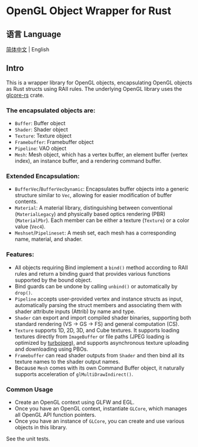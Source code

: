 # OpenGL Object Wrapper for Rust

## 语言 Language

[简体中文](Readme-CN.md) | English

## Intro

This is a wrapper library for OpenGL objects, encapsulating OpenGL objects as Rust structs using RAII rules. The underlying OpenGL library uses the [glcore-rs](https://crates.io/crates/glcore-rs) crate.

### The encapsulated objects are:
* `Buffer`: Buffer object
* `Shader`: Shader object
* `Texture`: Texture object
* `Framebuffer`: Framebuffer object
* `Pipeline`: VAO object
* `Mesh`: Mesh object, which has a vertex buffer, an element buffer (vertex index), an instance buffer, and a rendering command buffer.

### Extended Encapsulation:
* `BufferVec`/`BufferVecDynamic`: Encapsulates buffer objects into a generic structure similar to `Vec`, allowing for easier modification of buffer contents.
* `Material`: A material library, distinguishing between conventional (`MaterialLegacy`) and physically based optics rendering (PBR) (`MaterialPbr`). Each member can be either a texture (`Texture`) or a color value (`Vec4`).
* `Meshset`/`Pipelineset`: A mesh set, each mesh has a corresponding name, material, and shader.

### Features:
* All objects requiring Bind implement a `bind()` method according to RAII rules and return a binding guard that provides various functions supported by the bound object.
* Bind guards can be undone by calling `unbind()` or automatically by `drop()`.
* `Pipeline` accepts user-provided vertex and instance structs as input, automatically parsing the struct members and associating them with shader attribute inputs (Attrib) by name and type.
* `Shader` can export and import compiled shader binaries, supporting both standard rendering (VS -> GS -> FS) and general computation (CS).
* `Texture` supports 1D, 2D, 3D, and Cube textures. It supports loading textures directly from `ImageBuffer` or file paths (JPEG loading is optimized by [turbojpeg](https://crates.io/crates/turbojpeg)), and supports asynchronous texture uploading and downloading using PBOs.
* `Framebuffer` can read shader outputs from `Shader` and then bind all its texture names to the shader output names.
* Because `Mesh` comes with its own Command Buffer object, it naturally supports acceleration of `glMultiDrawIndirect()`.

### Common Usage
* Create an OpenGL context using GLFW and EGL.
* Once you have an OpenGL context, instantiate `GLCore`, which manages all OpenGL API function pointers.
* Once you have an instance of `GLCore`, you can create and use various objects in this library.

See the unit tests.

